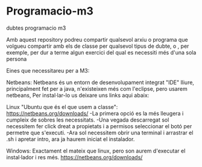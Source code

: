 # Programacio-m3
dubtes programacio m3

Amb aquest repository podreu compartir qualsevol arxiu o programa que volgueu compartir amb els de classe
per qualsevol tipus de dubte, o , per exemple, per dur a terme algun exercici del qual es necessiti més
d'una sola persona 

Eines que necessitareu per a M3:

Netbeans:
    Netbeans és un entorn de desenvolupament integrat "IDE" lliure, principalment fet per a java, n'existeixen més
    com l'eclipse, pero usarem netbeans, Per instal·lar-lo us deixare uns links aqui abaix:

Linux "Ubuntu que és el que usem a classe": https://netbeans.org/downloads/
    -La primera opció es la més lleugera i cumpleix de sobres les necessitats.
    -Una vegada descarregat sol necessitem fer click dreat a propietats i a permisos seleccionar el botó per permetre que
    s'executi.
    -Ara sol necessitem obrir una terminal i arrastrar el .sh i apretar intro, ara ja haurem iniciat el instalador.

Windows: 
    Exactament el mateix que linux, pero son aurem d'executar el instal·lador i res més.
    https://netbeans.org/downloads/
    
